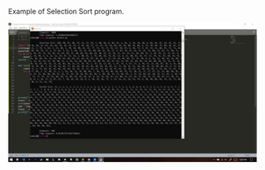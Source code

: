 Example of Selection Sort program. 

![image](https://raw.githubusercontent.com/sedaji/python/master/functions/ssort.png)
